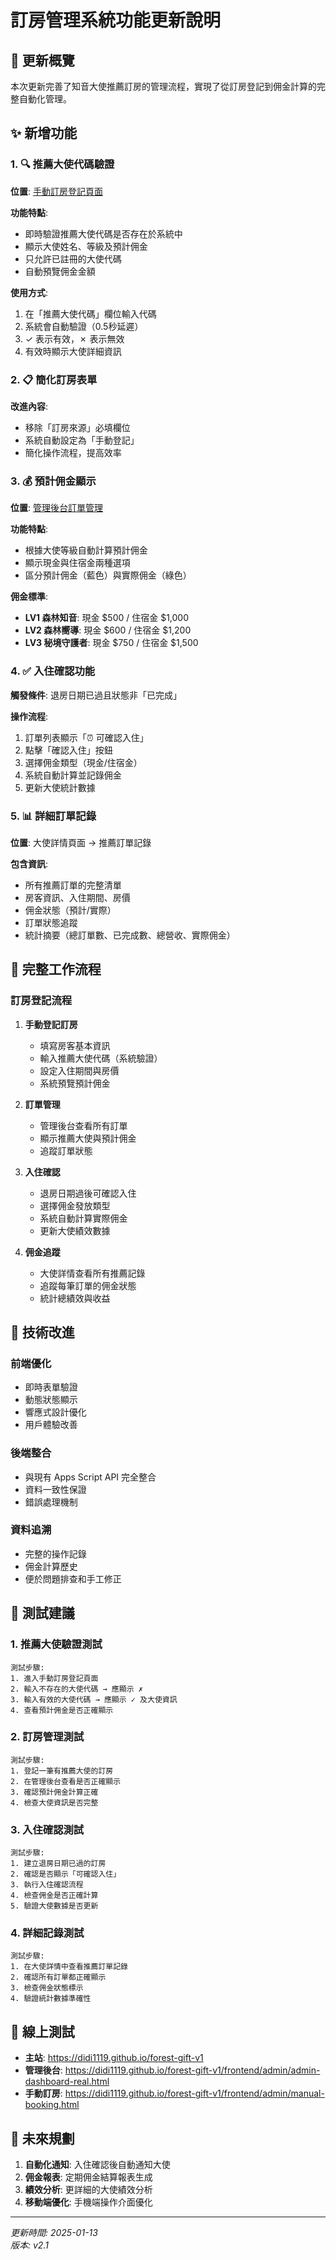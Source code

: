 # 訂房管理系統功能更新說明

## 🎯 更新概覽

本次更新完善了知音大使推薦訂房的管理流程，實現了從訂房登記到佣金計算的完整自動化管理。

## ✨ 新增功能

### 1. 🔍 推薦大使代碼驗證
**位置**: [手動訂房登記頁面](https://didi1119.github.io/forest-gift-v1/frontend/admin/manual-booking.html)

**功能特點**:
- 即時驗證推薦大使代碼是否存在於系統中
- 顯示大使姓名、等級及預計佣金
- 只允許已註冊的大使代碼
- 自動預覽佣金金額

**使用方式**:
1. 在「推薦大使代碼」欄位輸入代碼
2. 系統會自動驗證（0.5秒延遲）
3. ✓ 表示有效，✗ 表示無效
4. 有效時顯示大使詳細資訊

### 2. 📋 簡化訂房表單
**改進內容**:
- 移除「訂房來源」必填欄位
- 系統自動設定為「手動登記」
- 簡化操作流程，提高效率

### 3. 💰 預計佣金顯示
**位置**: [管理後台訂單管理](https://didi1119.github.io/forest-gift-v1/frontend/admin/admin-dashboard-real.html)

**功能特點**:
- 根據大使等級自動計算預計佣金
- 顯示現金與住宿金兩種選項
- 區分預計佣金（藍色）與實際佣金（綠色）

**佣金標準**:
- **LV1 森林知音**: 現金 $500 / 住宿金 $1,000
- **LV2 森林嚮導**: 現金 $600 / 住宿金 $1,200  
- **LV3 秘境守護者**: 現金 $750 / 住宿金 $1,500

### 4. ✅ 入住確認功能
**觸發條件**: 退房日期已過且狀態非「已完成」

**操作流程**:
1. 訂單列表顯示「⏰ 可確認入住」
2. 點擊「確認入住」按鈕
3. 選擇佣金類型（現金/住宿金）
4. 系統自動計算並記錄佣金
5. 更新大使統計數據

### 5. 📊 詳細訂單記錄
**位置**: 大使詳情頁面 → 推薦訂單記錄

**包含資訊**:
- 所有推薦訂單的完整清單
- 房客資訊、入住期間、房價
- 佣金狀態（預計/實際）
- 訂單狀態追蹤
- 統計摘要（總訂單數、已完成數、總營收、實際佣金）

## 🔄 完整工作流程

### 訂房登記流程
1. **手動登記訂房**
   - 填寫房客基本資訊
   - 輸入推薦大使代碼（系統驗證）
   - 設定入住期間與房價
   - 系統預覽預計佣金

2. **訂單管理**
   - 管理後台查看所有訂單
   - 顯示推薦大使與預計佣金
   - 追蹤訂單狀態

3. **入住確認**
   - 退房日期過後可確認入住
   - 選擇佣金發放類型
   - 系統自動計算實際佣金
   - 更新大使績效數據

4. **佣金追蹤**
   - 大使詳情查看所有推薦記錄
   - 追蹤每筆訂單的佣金狀態
   - 統計總績效與收益

## 🔧 技術改進

### 前端優化
- 即時表單驗證
- 動態狀態顯示
- 響應式設計優化
- 用戶體驗改善

### 後端整合
- 與現有 Apps Script API 完全整合
- 資料一致性保證
- 錯誤處理機制

### 資料追溯
- 完整的操作記錄
- 佣金計算歷史
- 便於問題排查和手工修正

## 🧪 測試建議

### 1. 推薦大使驗證測試
```
測試步驟:
1. 進入手動訂房登記頁面
2. 輸入不存在的大使代碼 → 應顯示 ✗
3. 輸入有效的大使代碼 → 應顯示 ✓ 及大使資訊
4. 查看預計佣金是否正確顯示
```

### 2. 訂房管理測試
```
測試步驟:
1. 登記一筆有推薦大使的訂房
2. 在管理後台查看是否正確顯示
3. 確認預計佣金計算正確
4. 檢查大使資訊是否完整
```

### 3. 入住確認測試
```
測試步驟:
1. 建立退房日期已過的訂房
2. 確認是否顯示「可確認入住」
3. 執行入住確認流程
4. 檢查佣金是否正確計算
5. 驗證大使數據是否更新
```

### 4. 詳細記錄測試
```
測試步驟:
1. 在大使詳情中查看推薦訂單記錄
2. 確認所有訂單都正確顯示
3. 檢查佣金狀態標示
4. 驗證統計數據準確性
```

## 📱 線上測試

- **主站**: https://didi1119.github.io/forest-gift-v1
- **管理後台**: https://didi1119.github.io/forest-gift-v1/frontend/admin/admin-dashboard-real.html
- **手動訂房**: https://didi1119.github.io/forest-gift-v1/frontend/admin/manual-booking.html

## 🔮 未來規劃

1. **自動化通知**: 入住確認後自動通知大使
2. **佣金報表**: 定期佣金結算報表生成
3. **績效分析**: 更詳細的大使績效分析
4. **移動端優化**: 手機端操作介面優化

---

*更新時間: 2025-01-13*  
*版本: v2.1*